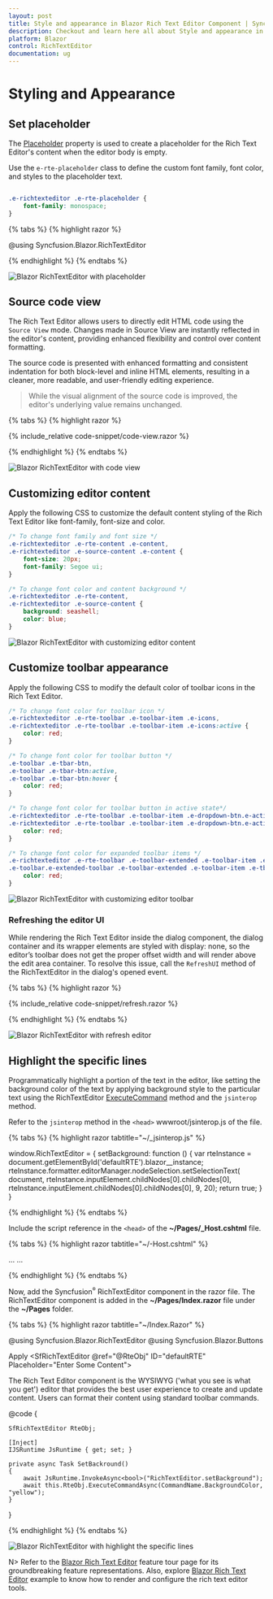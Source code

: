 ```yaml
---
layout: post
title: Style and appearance in Blazor Rich Text Editor Component | Syncfusion
description: Checkout and learn here all about Style and appearance in Syncfusion Blazor Rich Text Editor component and more.
platform: Blazor
control: RichTextEditor
documentation: ug
---
```


# Styling and Appearance

## Set placeholder

The [Placeholder](https://help.syncfusion.com/cr/blazor/Syncfusion.Blazor.RichTextEditor.SfRichTextEditor.html#Syncfusion_Blazor_RichTextEditor_SfRichTextEditor_Placeholder) property is used to create a placeholder for the Rich Text Editor's content when the editor body is empty. 

Use the `e-rte-placeholder` class to define the custom font family, font color, and styles to the placeholder text.

```css

.e-richtexteditor .e-rte-placeholder {
    font-family: monospace;
}

```

{% tabs %}
{% highlight razor %}

@using Syncfusion.Blazor.RichTextEditor

<SfRichTextEditor Placeholder="Type something" />

<style>
    .e-richtexteditor .e-rte-placeholder {
        font-family: monospace;
    }
</style>

{% endhighlight %}
{% endtabs %}

![Blazor RichTextEditor with placeholder](./images/blazor-richtexteditor-placeholder.png)

## Source code view 

The Rich Text Editor allows users to directly edit HTML code using the `Source View` mode. Changes made in Source View are instantly reflected in the editor's content, providing enhanced flexibility and control over content formatting.

The source code is presented with enhanced formatting and consistent indentation for both block-level and inline HTML elements, resulting in a cleaner, more readable, and user-friendly editing experience.

>While the visual alignment of the source code is improved, the editor's underlying value remains unchanged.

{% tabs %}
{% highlight razor %}

{% include_relative code-snippet/code-view.razor %}

{% endhighlight %}
{% endtabs %}

![Blazor RichTextEditor with code view](./images/blazor-richtexteditor-code-view.png)

## Customizing editor content

Apply the following CSS to customize the default content styling of the Rich Text Editor like font-family, font-size and color.

```css
/* To change font family and font size */
.e-richtexteditor .e-rte-content .e-content,
.e-richtexteditor .e-source-content .e-content {
    font-size: 20px;
    font-family: Segoe ui;
}

/* To change font color and content background */
.e-richtexteditor .e-rte-content,
.e-richtexteditor .e-source-content {
    background: seashell;
    color: blue;
}
```

![Blazor RichTextEditor with customizing editor content](./images/blazor-richtexteditor-editor-content.png)

## Customize toolbar appearance

Apply the following CSS to modify the default color of toolbar icons in the Rich Text Editor.

```css
/* To change font color for toolbar icon */
.e-richtexteditor .e-rte-toolbar .e-toolbar-item .e-icons,
.e-richtexteditor .e-rte-toolbar .e-toolbar-item .e-icons:active {
    color: red;
}

/* To change font color for toolbar button */
.e-toolbar .e-tbar-btn,
.e-toolbar .e-tbar-btn:active,
.e-toolbar .e-tbar-btn:hover {
    color: red;
}

/* To change font color for toolbar button in active state*/
.e-richtexteditor .e-rte-toolbar .e-toolbar-item .e-dropdown-btn.e-active .e-icons,
.e-richtexteditor .e-rte-toolbar .e-toolbar-item .e-dropdown-btn.e-active .e-rte-dropdown-btn-text {
    color: red;
}

/* To change font color for expanded toolbar items */
.e-richtexteditor .e-rte-toolbar .e-toolbar-extended .e-toolbar-item .e-tbar-btn .e-icons,
.e-toolbar.e-extended-toolbar .e-toolbar-extended .e-toolbar-item .e-tbar-btn {
    color: red;
}
```
![Blazor RichTextEditor with customizing editor toolbar](./images/blazor-richtexteditor-editor-toolbar.png)

### Refreshing the editor UI

While rendering the Rich Text Editor inside the dialog component, the dialog container and its wrapper elements are styled with display: none, so the editor’s toolbar does not get the proper offset width and will render above the edit area container. To resolve this issue, call the `RefreshUI` method of the RichTextEditor in the dialog's opened event.

{% tabs %}
{% highlight razor %}

{% include_relative code-snippet/refresh.razor %}

{% endhighlight %}
{% endtabs %}

![Blazor RichTextEditor with refresh editor](./images/blazor-richtexteditor-refresh-editor.png)

## Highlight the specific lines

Programmatically highlight a portion of the text in the editor, like setting the background color of the text by applying background style to the particular text using the RichTextEditor [ExecuteCommand](https://help.syncfusion.com/cr/blazor/Syncfusion.Blazor.RichTextEditor.ExecuteCommandOption.html) method and the `jsinterop` method.

Refer to the `jsinterop` method in the `<head>` wwwroot/jsinterop.js of the file.

{% tabs %}
{% highlight razor tabtitle="~/_jsinterop.js" %}

window.RichTextEditor = {
    setBackground: function () {
        var rteInstance = document.getElementById('defaultRTE').blazor__instance;
        rteInstance.formatter.editorManager.nodeSelection.setSelectionText(
            document, rteInstance.inputElement.childNodes[0].childNodes[0], rteInstance.inputElement.childNodes[0].childNodes[0], 9, 20);
        return true;
    }
}

{% endhighlight %}
{% endtabs %}

Include the script reference in the `<head>` of the **~/Pages/_Host.cshtml** file.

{% tabs %}
{% highlight razor tabtitle="~/-Host.cshtml" %}

<head> 
        … 
        … 
        <script src="jsinterop.js"></script> 
</head> 

{% endhighlight %}
{% endtabs %}

Now, add the Syncfusion<sup style="font-size:70%">&reg;</sup> RichTextEditor component in the razor file. The RichTextEditor component is added in the **~/Pages/Index.razor** file under the **~/Pages** folder.

{% tabs %}
{% highlight razor tabtitle="~/Index.Razor" %}

@using Syncfusion.Blazor.RichTextEditor
@using Syncfusion.Blazor.Buttons

<SfButton OnClick="SetBackround">Apply</SfButton>
<SfRichTextEditor @ref="@RteObj" ID="defaultRTE" Placeholder="Enter Some Content">
    <p>The Rich Text Editor component is the WYSIWYG ('what you see is what you get') editor that provides the best user experience to create and update content. Users can format their content using standard toolbar commands.</p>
</SfRichTextEditor>

@code {

    SfRichTextEditor RteObj;

    [Inject]
    IJSRuntime JsRuntime { get; set; }

    private async Task SetBackround()
    {
        await JsRuntime.InvokeAsync<bool>("RichTextEditor.setBackground");
        await this.RteObj.ExecuteCommandAsync(CommandName.BackgroundColor, "yellow");
    }
}

{% endhighlight %}
{% endtabs %}

![Blazor RichTextEditor with highlight the specific lines](./images/blazor-richtexteditor-highlight-line.gif)

N> Refer to the [Blazor Rich Text Editor](https://www.syncfusion.com/blazor-components/blazor-wysiwyg-rich-text-editor) feature tour page for its groundbreaking feature representations. Also, explore [Blazor Rich Text Editor](https://blazor.syncfusion.com/demos/rich-text-editor/overview?theme=bootstrap5) example to know how to render and configure the rich text editor tools.